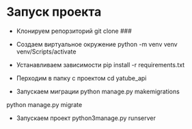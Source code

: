 # Запуск проекта

- Клонируем репорзиторий
git clone ###

- Создаем виртуальное окружение
python -m venv venv 
venv/Scripts/activate

- Устанавливаем зависимости
pip install -r requirements.txt

- Перходим в папку с проектом
cd yatube_api

- Запускаем миграции
python manage.py makemigrations

python manage.py migrate

- Запускаем проект
python3manage.py runserver
